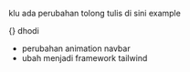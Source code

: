 klu ada perubahan tolong tulis di sini
example

{} dhodi
- perubahan animation navbar
- ubah menjadi framework tailwind
